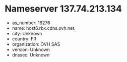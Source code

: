 # Nameserver 137.74.213.134

* as_number: 16276
* name: host6.rbx.cdns.ovh.net.
* city: Unknown
* country: FR
* organization: OVH SAS
* version: Unknown
* dnssec: Unknown
